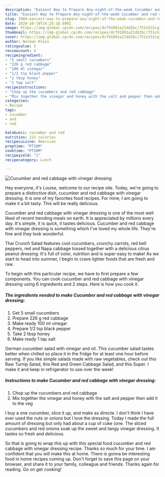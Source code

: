 ```yaml
---
description: "Easiest Way to Prepare Any-night-of-the-week Cucumber and red cabbage with vinegar dressing"
title: "Easiest Way to Prepare Any-night-of-the-week Cucumber and red cabbage with vinegar dressing"
slug: 2084-easiest-way-to-prepare-any-night-of-the-week-cucumber-and-red-cabbage-with-vinegar-dressing
date: 2020-10-19T14:25:10.698Z
image: https://img-global.cpcdn.com/recipes/dcf91891a21dd2bc/751x532cq70/cucumber-and-red-cabbage-with-vinegar-dressing-recipe-main-photo.jpg
thumbnail: https://img-global.cpcdn.com/recipes/dcf91891a21dd2bc/751x532cq70/cucumber-and-red-cabbage-with-vinegar-dressing-recipe-main-photo.jpg
cover: https://img-global.cpcdn.com/recipes/dcf91891a21dd2bc/751x532cq70/cucumber-and-red-cabbage-with-vinegar-dressing-recipe-main-photo.jpg
author: Norman Klein
ratingvalue: 5
reviewcount: 4
recipeingredient:
- "5 small cucumbers"
- "226 g red cabbage"
- "100 ml vinegar"
- "1/2 tsp black pepper"
- "2 tbsp honey"
- "1 tap salt"
recipeinstructions:
- "Chop up the cucumbers and red cabbage"
- "Mix together the vinegar and honey with the salt and pepper then add it to the veg"
categories:
- Recipe
tags:
- cucumber
- and
- red

katakunci: cucumber and red 
nutrition: 213 calories
recipecuisine: American
preptime: "PT16M"
cooktime: "PT30M"
recipeyield: "1"
recipecategory: Lunch

---
```



![Cucumber and red cabbage with vinegar dressing](https://img-global.cpcdn.com/recipes/dcf91891a21dd2bc/751x532cq70/cucumber-and-red-cabbage-with-vinegar-dressing-recipe-main-photo.jpg)

Hey everyone, it's Louise, welcome to our recipe site. Today, we're going to prepare a distinctive dish, cucumber and red cabbage with vinegar dressing. It is one of my favorites food recipes. For mine, I am going to make it a bit tasty. This will be really delicious.

Cucumber and red cabbage with vinegar dressing is one of the most well liked of recent trending meals on earth. It is appreciated by millions every day. It's simple, it is quick, it tastes delicious. Cucumber and red cabbage with vinegar dressing is something which I've loved my whole life. They're fine and they look wonderful.

Thai Crunch Salad features cool cucumbers, crunchy carrots, red bell peppers, red and Napa cabbage tossed together with a delicious citrus peanut dressing. It&#39;s full of color, nutrition and is super easy to make! As we start to head into summer, I begin to crave lighter foods that are fresh and raw.


To begin with this particular recipe, we have to first prepare a few components. You can cook cucumber and red cabbage with vinegar dressing using 6 ingredients and 2 steps. Here is how you cook it.

<!--inarticleads1-->

##### The ingredients needed to make Cucumber and red cabbage with vinegar dressing:

1. Get 5 small cucumbers
1. Prepare 226 g red cabbage
1. Make ready 100 ml vinegar
1. Prepare 1/2 tsp black pepper
1. Take 2 tbsp honey
1. Make ready 1 tap salt


German cucumber salad with vinegar and oil. This cucumber salad tastes better when chilled so place it in the fridge for at least one hour before serving. If you like simple salads made with raw vegetables, check out this Raw Turnip Salad, this Red and Green Cabbage Salad, and this Super. I make it and keep in refrigerator to use over the week! 

<!--inarticleads2-->

##### Instructions to make Cucumber and red cabbage with vinegar dressing:

1. Chop up the cucumbers and red cabbage
1. Mix together the vinegar and honey with the salt and pepper then add it to the veg


I buy a one cucumber, slice it up, and make as directe. I don&#39;t think I have ever used the nuts or onions but I love the dressing. Today I made the full amount of dressing but only had about a cup of cuke (one. The sliced cucumbers and red onions soak up the sweet and tangy vinegar dressing. It tastes so fresh and delicious. 

So that is going to wrap this up with this special food cucumber and red cabbage with vinegar dressing recipe. Thanks so much for your time. I am confident that you will make this at home. There is gonna be interesting food in home recipes coming up. Don't forget to save this page on your browser, and share it to your family, colleague and friends. Thanks again for reading. Go on get cooking!
